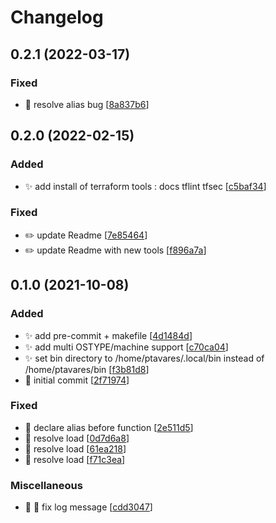 # Changelog

<a name="0.2.1"></a>
## 0.2.1 (2022-03-17)

### Fixed

- 🐛 resolve alias bug [[8a837b6](https://github.com/ptavares/zsh-terraform/commit/8a837b6ac10c4fb1a5f776ec88dc26e657d618e4)]


<a name="0.2.0"></a>
## 0.2.0 (2022-02-15)

### Added

- ✨ add install of terraform tools : docs tflint tfsec [[c5baf34](https://github.com/ptavares/zsh-terraform/commit/c5baf34b718b6a291bc1b3eaefa4b2bb870573d0)]

### Fixed

- ✏️ update Readme [[7e85464](https://github.com/ptavares/zsh-terraform/commit/7e854646ab4d58bca0d3969c0f09b1c07a3ed38e)]
- ✏️ update Readme with new tools [[f896a7a](https://github.com/ptavares/zsh-terraform/commit/f896a7aab5b4e99d521b0b0a6514f7f4b555a9de)]


<a name="0.1.0"></a>
## 0.1.0 (2021-10-08)

### Added

- ✨ add pre-commit + makefile [[4d1484d](https://github.com/ptavares/zsh-tfswitch/commit/4d1484d93aa55d6fec058532b3c0fc56c5fb7dbb)]
- ✨ add multi OSTYPE/machine support [[c70ca04](https://github.com/ptavares/zsh-tfswitch/commit/c70ca04b28d7b1eee5887e64e657ac507c94148c)]
- ✨ set bin directory to /home/ptavares/.local/bin instead of /home/ptavares/bin [[f3b81d8](https://github.com/ptavares/zsh-tfswitch/commit/f3b81d8bc81eda96787340096a814a255406ca35)]
- 🎉 initial commit [[2f71974](https://github.com/ptavares/zsh-tfswitch/commit/2f7197498975ac2d0c97f0f6cfd7597b0d19f69e)]

### Fixed

- 🐛 declare alias before function [[2e511d5](https://github.com/ptavares/zsh-tfswitch/commit/2e511d519ccf1aa8fe65c8880bb6f7b0baf62ef9)]
- 🐛 resolve load [[0d7d6a8](https://github.com/ptavares/zsh-tfswitch/commit/0d7d6a8329ff18cba873702de3135379c7bd3c9f)]
- 🐛 resolve load [[61ea218](https://github.com/ptavares/zsh-tfswitch/commit/61ea218255a39bd8b8bf97de29a75391339a27de)]
- 🐛 resolve load [[f71c3ea](https://github.com/ptavares/zsh-tfswitch/commit/f71c3ea10805832264a176343a3d78432ca6606a)]

### Miscellaneous

- 📝 🐛 fix log message [[cdd3047](https://github.com/ptavares/zsh-tfswitch/commit/cdd3047cc98b1d17b44c368a9789e07369762299)]
